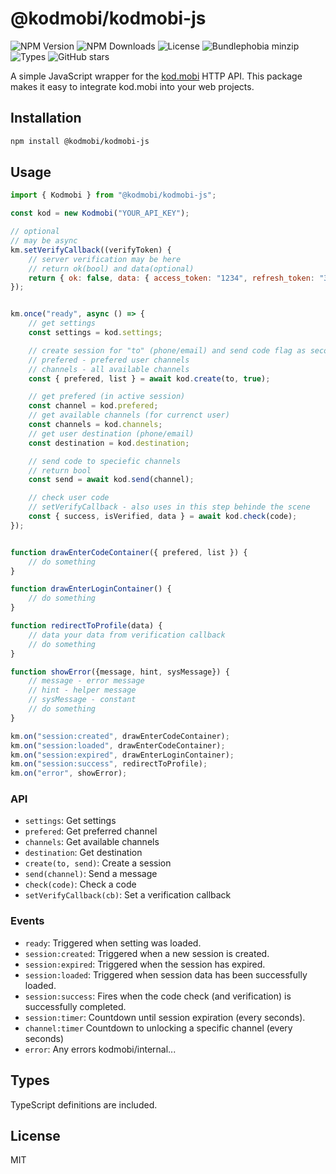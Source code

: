 # @kodmobi/kodmobi-js

![NPM Version](https://badgen.net/npm/v/@kodmobi/kodmobi-js) ![NPM Downloads](https://badgen.net/npm/dm/@kodmobi/kodmobi-js) ![License](https://badgen.net/npm/license/@kodmobi/kodmobi-js) ![Bundlephobia minzip](https://badgen.net/bundlephobia/minzip/@kodmobi/kodmobi-js) ![Types](https://badgen.net/npm/types/@kodmobi/kodmobi-js) ![GitHub stars](https://badgen.net/github/stars/asexsela/kodmobi-js)

A simple JavaScript wrapper for the [kod.mobi](https://kod.mobi) HTTP API.
This package makes it easy to integrate kod.mobi into your web projects.

## Installation

```bash
npm install @kodmobi/kodmobi-js
```

## Usage

```js
import { Kodmobi } from "@kodmobi/kodmobi-js";

const kod = new Kodmobi("YOUR_API_KEY");

// optional
// may be async
km.setVerifyCallback((verifyToken) {
	// server verification may be here
	// return ok(bool) and data(optional)
	return { ok: false, data: { access_token: "1234", refresh_token: "3345" } };
});


km.once("ready", async () => {
	// get settings
	const settings = kod.settings;

	// create session for "to" (phone/email) and send code flag as second parameter
	// prefered - prefered user channels
	// channels - all available channels
	const { prefered, list } = await kod.create(to, true);

	// get prefered (in active session)
	const channel = kod.prefered;
	// get available channels (for currenct user)
	const channels = kod.channels;
	// get user destination (phone/email)
	const destination = kod.destination;

	// send code to speciefic channels
	// return bool
	const send = await kod.send(channel);

	// check user code
	// setVerifyCallback - also uses in this step behinde the scene
	const { success, isVerified, data } = await kod.check(code);
});


function drawEnterCodeContainer({ prefered, list }) {
	// do something
}

function drawEnterLoginContainer() {
	// do something
}

function redirectToProfile(data) {
	// data your data from verification callback
	// do something
}

function showError({message, hint, sysMessage}) {
	// message - error message
	// hint - helper message
	// sysMessage - constant
	// do something
}

km.on("session:created", drawEnterCodeContainer);
km.on("session:loaded", drawEnterCodeContainer);
km.on("session:expired", drawEnterLoginContainer);
km.on("session:success", redirectToProfile);
km.on("error", showError);

```

### API

- `settings`: Get settings
- `prefered`: Get preferred channel
- `channels`: Get available channels
- `destination`: Get destination
- `create(to, send)`: Create a session
- `send(channel)`: Send a message
- `check(code)`: Check a code
- `setVerifyCallback(cb)`: Set a verification callback

### Events

- `ready`: Triggered when setting was loaded.
- `session:created`: Triggered when a new session is created.
- `session:expired`: Triggered when the session has expired.
- `session:loaded`: Triggered when session data has been successfully loaded.
- `session:success`: Fires when the code check (and verification) is successfully completed.
- `session:timer`: Countdown until session expiration (every seconds).
- `channel:timer` Countdown to unlocking a specific channel (every seconds)
- `error`: Any errors kodmobi/internal...

## Types

TypeScript definitions are included.

## License

MIT
